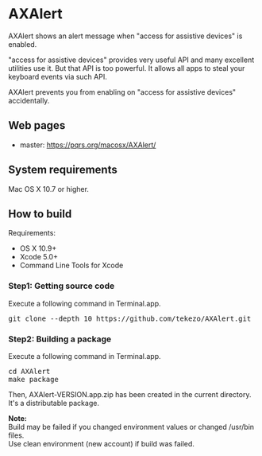 AXAlert
=======

AXAlert shows an alert message when "access for assistive devices" is enabled.

"access for assistive devices" provides very useful API and many excellent utilities use it.
But that API is too powerful. It allows all apps to steal your keyboard events via such API.

AXAlert prevents you from enabling on "access for assistive devices" accidentally.


Web pages
---------

* master: https://pqrs.org/macosx/AXAlert/


System requirements
-------------------
Mac OS X 10.7 or higher.


How to build
------------

Requirements:

* OS X 10.9+
* Xcode 5.0+
* Command Line Tools for Xcode

### Step1: Getting source code

Execute a following command in Terminal.app.

<pre>
git clone --depth 10 https://github.com/tekezo/AXAlert.git
</pre>

### Step2: Building a package

Execute a following command in Terminal.app.

<pre>
cd AXAlert
make package
</pre>

Then, AXAlert-VERSION.app.zip has been created in the current directory.
It's a distributable package.


**Note:**<br />
Build may be failed if you changed environment values or changed /usr/bin files.<br />
Use clean environment (new account) if build was failed.
